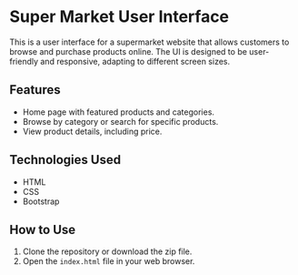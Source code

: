 # Super Market User Interface

This is a user interface for a supermarket website that allows customers to browse and purchase products online. The UI is designed to be user-friendly and responsive, adapting to different screen sizes.
## Features
- Home page with featured products and categories.
- Browse by category or search for specific products.
- View product details, including price.

## Technologies Used
- HTML
- CSS
- Bootstrap
## How to Use
1. Clone the repository or download the zip file.
2. Open the `index.html` file in your web browser.

